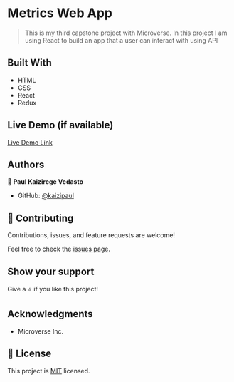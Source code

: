 # Metrics Web App

> This is my third capstone project with Microverse. In this project I am using React to build an app that a user can interact with using API

## Built With

- HTML
- CSS
- React
- Redux

## Live Demo (if available)

[Live Demo Link](https://livedemo.com)

## Authors

👤 **Paul Kaizirege Vedasto**

- GitHub: [@kaizipaul](https://github.com/kaizipaul)

## 🤝 Contributing

Contributions, issues, and feature requests are welcome!

Feel free to check the [issues page](../../issues/).

## Show your support

Give a ⭐️ if you like this project!

## Acknowledgments

- Microverse Inc.

## 📝 License

This project is [MIT](./LICENSE) licensed.
